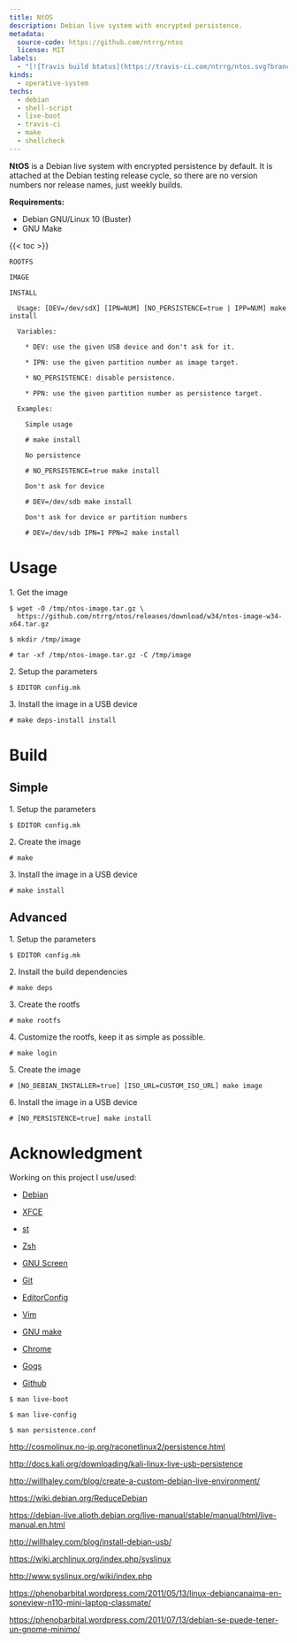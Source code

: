 ```yaml
---
title: NtOS
description: Debian live system with encrypted persistence.
metadata:
  source-code: https://github.com/ntrrg/ntos
  license: MIT
labels:
  - "[![Travis build btatus](https://travis-ci.com/ntrrg/ntos.svg?branch=master)](https://travis-ci.com/ntrrg/ntos)"
kinds:
  - operative-system
techs:
  - debian
  - shell-script
  - live-boot
  - travis-ci
  - make
  - shellcheck
---
```


**NtOS** is a Debian live system with encrypted persistence by default. It is
attached at the Debian testing release cycle, so there are no version numbers
nor release names, just weekly builds.

**Requirements:**

* Debian GNU/Linux 10 (Buster)
* GNU Make

{{< toc >}}

```text
ROOTFS

IMAGE

INSTALL

  Usage: [DEV=/dev/sdX] [IPN=NUM] [NO_PERSISTENCE=true | IPP=NUM] make install

  Variables:

    * DEV: use the given USB device and don't ask for it.

    * IPN: use the given partition number as image target.

    * NO_PERSISTENCE: disable persistence.

    * PPN: use the given partition number as persistence target.

  Examples:

    Simple usage

    # make install

    No persistence

    # NO_PERSISTENCE=true make install

    Don't ask for device

    # DEV=/dev/sdb make install

    Don't ask for device or partition numbers

    # DEV=/dev/sdb IPN=1 PPN=2 make install
```

# Usage

1\. Get the image

```shell-session
$ wget -O /tmp/ntos-image.tar.gz \
  https://github.com/ntrrg/ntos/releases/download/w34/ntos-image-w34-x64.tar.gz
```

```shell-session
$ mkdir /tmp/image
```

```shell-session
# tar -xf /tmp/ntos-image.tar.gz -C /tmp/image
```

2\. Setup the parameters

```shell-session
$ EDITOR config.mk
```

3\. Install the image in a USB device

```shell-session
# make deps-install install
```

# Build

## Simple

1\. Setup the parameters

```shell-session
$ EDITOR config.mk
```

2\. Create the image

```shell-session
# make
```

3\. Install the image in a USB device

```shell-session
# make install
```

## Advanced

1\. Setup the parameters

```shell-session
$ EDITOR config.mk
```

2\. Install the build dependencies

```shell-session
# make deps
```

3\. Create the rootfs

```shell-session
# make rootfs
```

4\. Customize the rootfs, keep it as simple as possible.

```shell-session
# make login
```

5\. Create the image

```shell-session
# [NO_DEBIAN_INSTALLER=true] [ISO_URL=CUSTOM_ISO_URL] make image
```

6\. Install the image in a USB device

```shell-session
# [NO_PERSISTENCE=true] make install
```

# Acknowledgment

Working on this project I use/used:

* [Debian](https://www.debian.org/)

* [XFCE](https://xfce.org/)

* [st](https://st.suckless.org/)

* [Zsh](http://www.zsh.org/)

* [GNU Screen](https://www.gnu.org/software/screen)

* [Git](https://git-scm.com/)

* [EditorConfig](http://editorconfig.org/)

* [Vim](https://www.vim.org/)

* [GNU make](https://www.gnu.org/software/make/)

* [Chrome](https://www.google.com/chrome/browser/desktop/index.html)

* [Gogs](https://gogs.io/)

* [Github](https://github.com)

```shell-session
$ man live-boot
```

```shell-session
$ man live-config
```

```shell-session
$ man persistence.conf
```

<http://cosmolinux.no-ip.org/raconetlinux2/persistence.html>

<http://docs.kali.org/downloading/kali-linux-live-usb-persistence>

<http://willhaley.com/blog/create-a-custom-debian-live-environment/>

<https://wiki.debian.org/ReduceDebian>

<https://debian-live.alioth.debian.org/live-manual/stable/manual/html/live-manual.en.html>

<http://willhaley.com/blog/install-debian-usb/>

<https://wiki.archlinux.org/index.php/syslinux>

<http://www.syslinux.org/wiki/index.php>

<https://phenobarbital.wordpress.com/2011/05/13/linux-debiancanaima-en-soneview-n110-mini-laptop-classmate/>

<https://phenobarbital.wordpress.com/2011/07/13/debian-se-puede-tener-un-gnome-minimo/>
